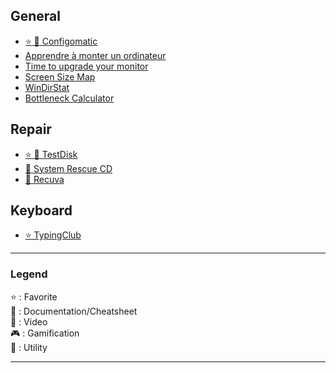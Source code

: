 ## General
- [:star: :wrench: Configomatic](https://www.topachat.com/pages/configomatic.php)
- [Apprendre à monter un ordinateur](https://zestedesavoir.com/tutoriels/613/apprenez-a-monter-votre-ordinateur/)
- [Time to upgrade your monitor](https://tonsky.me/blog/monitors/)
- [Screen Size Map](https://www.screensizemap.com/)
- [WinDirStat](https://windirstat.net)
- [Bottleneck Calculator](https://pc-builds.com/fr/bottleneck-calculator/)

## Repair
- [:star: :wrench: TestDisk](https://www.cgsecurity.org/wiki/TestDisk_Etape_par_Etape)
- [:wrench: System Rescue CD](https://www.system-rescue-cd.org/)
- [:wrench: Recuva](https://www.ccleaner.com/recuva)

## Keyboard
- [:star: TypingClub](https://www.typingclub.com/)
---

### Legend
:star: : Favorite\
:book: : Documentation/Cheatsheet\
:movie_camera: : Video\
:video_game: : Gamification\
:wrench: : Utility

---